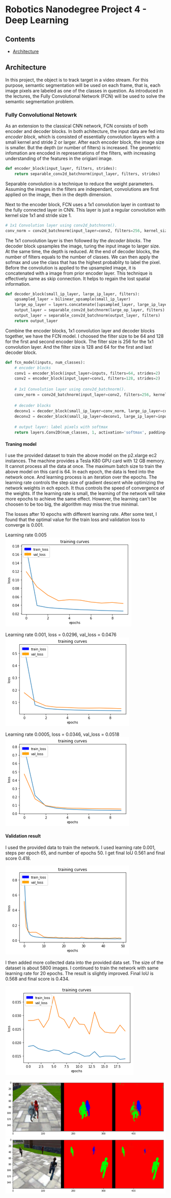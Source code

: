 # Robotics Nanodegree Project 4 - Deep Learning

## Contents

* [ Architecture ](#architecture)


[learn1]: ./images/learn1.png
[learn2]: ./images/learn2.png
[learn3]: ./images/learn3.png
[seg1]: ./images/seg1.png
[seg2]: ./images/seg2.png
[loss1]: ./images/loss1.png
[loss2]: ./images/loss2.png




## Architecture <a name="achitecture"></a>

In this project, the object is to track target in a video stream. For this purpose, semantic segmentation will be used on each frame, that is, each image pixels are labeled as one of the classes in question. As introduced in the lectures, the Fully Convolutional Network (FCN) will be used to solve the semantic segmentation problem.


### Fully Convolutional Netowrk
As an extension to the classical CNN network, FCN consists of both encoder and decoder blocks. In both achitecture, the input data are fed into *encoder block*, which is consisted of essentially convolution layers with a small kernel and stride 2 or larger. After each encoder block, the image size is smaller. But the depth (or number of filters) is increased. The geometric infomation are encoded in representations of the filters, with increasing understanding of the features in the origianl image. 

```python
def encoder_block(input_layer, filters, strides):
    return separable_conv2d_batchnorm(input_layer, filters, strides)
```
Separable convolution is a technique to reduce the weight parameters. Assuming the images in the filters are independant, convolutions are first applied on the image, then in the depth dimension.


Next to the encoder block, FCN uses a 1x1 convolution layer in contrast to the fully connected layer in CNN. This layer is just a regular convolution with kernel size 1x1 and stride size 1. 

```python
# 1x1 Convolution layer using conv2d_batchnorm().
conv_norm = conv2d_batchnorm(input_layer=conv2, filters=256, kernel_size=1, strides=1)
```

The 1x1 convolution layer is then followed by the *decoder blocks*. The decoder block upsamples the image, turing the input image to larger size. At the same time, the depth is reduced. At the end of decoder blocks, the number of filters equals to the number of classes. We can then apply the sofmax and use the class that has the highest probablity to label the pixel. Before the convolution is applied to the upsampled image, it is concatenated with a image from prior encoder layer. This technique is effectively same as skip connection. It helps to regain the lost spatial information.

```python
def decoder_block(small_ip_layer, large_ip_layer, filters):
    upsampled_layer = bilinear_upsample(small_ip_layer)
    large_op_layer = layers.concatenate([upsampled_layer, large_ip_layer])
    output_layer = separable_conv2d_batchnorm(large_op_layer, filters)
    output_layer = separable_conv2d_batchnorm(output_layer, filters)
    return output_layer
```
Combine the encoder blocks, 1x1 convolution layer and decoder blocks together, we have the FCN model. I choosed the filter size to be 64 and 128 for the first and second encoder block. The filter size is 256 for the 1x1 convolution layer. And the filter size is 128 and 64 for the first and last decoder block.

```python
def fcn_model(inputs, num_classes):
    # encoder blocks
    conv1 = encoder_block(input_layer=inputs, filters=64, strides=2)
    conv2 = encoder_block(input_layer=conv1, filters=128, strides=2)

    # 1x1 Convolution layer using conv2d_batchnorm().
    conv_norm = conv2d_batchnorm(input_layer=conv2, filters=256, kernel_size=1, strides=1)
    
    # decoder blocks
    deconv1 = decoder_block(small_ip_layer=conv_norm, large_ip_layer=conv1, filters=128)
    deconv2 = decoder_block(small_ip_layer=deconv1, large_ip_layer=inputs, filters=64)
    
    # output layer: label pixels with softmax
    return layers.Conv2D(num_classes, 1, activation='softmax', padding='same')(deconv2)
  ```


#### Traning model
I use the provided dataset to train the above model on the p2.xlarge ec2 instances. The machine provides a Tesla K80 GPU card with 12 GB memory. It cannot process all the data at once. The maximum batch size to train the above model on this card is 64. In each epoch, the data is feed into the network once. And learning process is an iteration over the epochs. The learning rate controls the step size of gradient descent while optimizing the network weights in ech epoch. It thus controls the speed of convergence of the weights. If the learning rate is small, the learning of the network will take more epochs to achieve the same effect. However, the learning can't be choosen to be too big, the algorithm may miss the true minimal. 


The losses after 10 epochs with different learning rate. After some test, I found that the optimal value for the train loss and validation loss to converge is 0.001. 

Learning rate 0.005
![learn2]

Learning rate 0.001, loss = 0.0296, val_loss = 0.0476
![learn1]

Learning rate 0.0005, loss = 0.0346, val_loss = 0.0518
![learn3]


#### Validation result
I used the provided data to train the network. I used learning rate 0.001, steps per epoch 65, and number of epochs 50. I get final IoU 0.561 and final score 0.418.

![loss1]

I then added more collected data into the provided data set. The size of the dataset is about 5800 images. I continued to train the network with same learning rate for 20 epochs. The result is slightly improved. Final IoU is 0.568 and final score is 0.434.

![loss2]


![seg1]
![seg2]